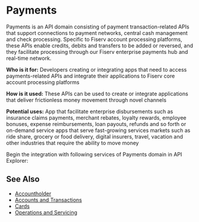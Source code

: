 # Payments

Payments is an API domain consisting of payment transaction-related APIs that support connections to payment networks, central cash management and check processing. Specific to Fiserv account processing platforms, these APIs enable credits, debits and transfers to be added or reversed, and they facilitate processing through our Fiserv enterprise payments hub and real-time network.

**Who is it for:** Developers creating or integrating apps that need to access payments-related APIs and integrate their applications to Fiserv core account processing platforms

**How is it used:** These APIs can be used to create or integrate applications that deliver frictionless money movement through novel channels

**Potential uses:** App that facilitate enterprise disbursements such as insurance claims payments, merchant rebates, loyalty rewards, employee bonuses, expense reimbursements, loan payouts, refunds and so forth or on-demand service apps that serve fast-growing services markets such as ride share, grocery or food delivery, digital insurers, travel, vacation and other industries that require the ability to move money


Begin the integration with following services of Payments domain in API Explorer:



## See Also
- [Accountholder](?path=docs/fintechs/accountholder.md "Click to open")
- [Accounts and Transactions](?path=docs/fintechs/acct-and-transactions.md "Click to open")
- [Cards](?path=docs/fintechs/cards.md "Click to open")
- [Operations and Servicing](?path=docs/fintechs/servicing.md "Click to open")
